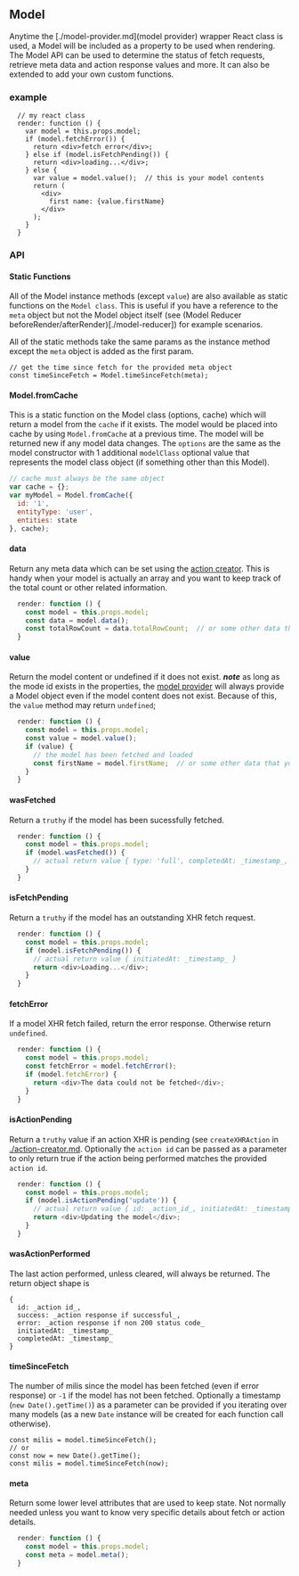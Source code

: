 Model
---------------
Anytime the [./model-provider.md](model provider) wrapper React class is used, a Model will be included as a property to be used when rendering.  The Model API can be used to determine the status of fetch requests, retrieve meta data and action response values and more.  It can also be extended to add your own custom functions.

### example
```
  // my react class
  render: function () {
    var model = this.props.model;
    if (model.fetchError()) {
      return <div>fetch error</div>;
    } else if (model.isFetchPending()) {
      return <div>loading...</div>;
    } else {
      var value = model.value();  // this is your model contents
      return (
        <div>
          first name: {value.firstName}
        </div>
      );
    }
  }
```

### API
#### Static Functions
All of the Model instance methods (except `value`) are also available as static functions on the `Model class`.  This is useful if
you have a reference to the `meta` object but not the Model object itself (see (Model Reducer beforeRender/afterRender)[./model-reducer]) for example scenarios.

All of the static methods take the same params as the instance method except the `meta` object is added as the first param.
```
// get the time since fetch for the provided meta object
const timeSinceFetch = Model.timeSinceFetch(meta);
```

#### Model.fromCache
This is a static function on the Model class (options, cache) which will return a model from the `cache` if it exists.  The model
would be placed into cache by using `Model.fromCache` at a previous time.  The model will be returned new if any model data changes.
The `options` are the same as the model constructor with 1 additional `modelClass` optional value that represents the model class object (if something other than this Model).
```javascript
// cache must always be the same object
var cache = {};
var myModel = Model.fromCache({
  id: '1',
  entityType: 'user',
  entities: state
}, cache);
```

#### data
Return any meta data which can be set using the [action creator](./action-creator.md).  This is handy when your model is actually an array and you want to keep track of the total count or other related information.
```javascript
  render: function () {
    const model = this.props.model;
    const data = model.data();
    const totalRowCount = data.totalRowCount;  // or some other data that would have been set with your action creator
  }
```

#### value
Return the model content or undefined if it does not exist.  ***note*** as long as the mode id exists in the properties, the [model provider](./model-provider.md) will always provide a Model object even if the model content does not exist.  Because of this, the `value` method may return `undefined`;
```javascript
  render: function () {
    const model = this.props.model;
    const value = model.value();
    if (value) {
      // the model has been fetched and loaded
      const firstName = model.firstName;  // or some other data that your model would contain
    }
  }
```

#### wasFetched
Return a `truthy` if the model has been sucessfully fetched.
```javascript
  render: function () {
    const model = this.props.model;
    if (model.wasFetched()) {
      // actual return value { type: 'full', completedAt: _timestamp_, entityType: _entity_type_, id: _model_id_ }
    }
  }
```

#### isFetchPending
Return a `truthy` if the model has an outstanding XHR fetch request.
```javascript
  render: function () {
    const model = this.props.model;
    if (model.isFetchPending()) {
      // actual return value { initiatedAt: _timestamp_ }
      return <div>Loading...</div>;
    }
  }
```

#### fetchError
If a model XHR fetch failed, return the error response.  Otherwise return `undefined`.
```javascript
  render: function () {
    const model = this.props.model;
    const fetchError = model.fetchError();
    if (model.fetchError) {
      return <div>The data could not be fetched</div>;
    }
  }
```

#### isActionPending
Return a `truthy` value if an action XHR is pending (see `createXHRAction` in [./action-creator.md](./action-creator.md).  Optionally the `action id` can be passed as a parameter to only return true if the action being performed matches the provided `action id`.
```javascript
  render: function () {
    const model = this.props.model;
    if (model.isActionPending('update')) {
      // actual return value { id: _action_id_, initiatedAt: _timestamp_ }
      return <div>Updating the model</div>;
    }
  }
```

#### wasActionPerformed
The last action performed, unless cleared, will always be returned.  The return object shape is
```
{
  id: _action id_,
  success: _action response if successful_,
  error: _action response if non 200 status code_
  initiatedAt: _timestamp_
  completedAt: _timestamp_
}
```

#### timeSinceFetch
The number of milis since the model has been fetched (even if error response) or `-1` if the model has not been fetched.  Optionally
a timestamp (`new Date().getTime()`) as a parameter can be provided if you iterating over many models (as a new `Date` instance will be created for each function call otherwise).
```
const milis = model.timeSinceFetch();
// or
const now = new Date().getTime();
const milis = model.timeSinceFetch(now);
```

#### meta
Return some lower level attributes that are used to keep state.  Not normally needed unless you want to know very specific
details about fetch or action details.
```javascript
  render: function () {
    const model = this.props.model;
    const meta = model.meta();
  }
```
